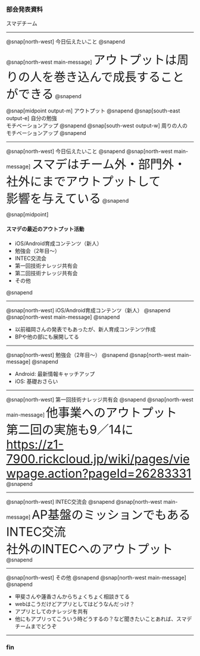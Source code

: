 <!-- ---?color=#222222 -->

### 部会発表資料


スマデチーム


---

@snap[north-west]
今日伝えたいこと
@snapend

@snap[north-west main-message]
<span style="font-size: xx-large;">アウトプットは周りの人を巻き込んで成長することができる</span>
@snapend

@snap[midpoint output-m]
アウトプット
@snapend
@snap[south-east output-e]
自分の勉強</br>モチベーションアップ
@snapend
@snap[south-west output-w]
周りの人の</br>モチベーションアップ
@snapend

---

@snap[north-west]
今日伝えたいこと
@snapend
@snap[north-west main-message]
<span style="font-size: xx-large">スマデはチーム外・部門外・社外にまでアウトプットして</br>影響を与えている</span>
@snapend

@snap[midpoint]
<h4>スマデの最近のアウトプット活動</h4>
<ul>
  <li>iOS/Android育成コンテンツ（新人）</li>
  <li>勉強会（2年目〜）</li>
  <li>INTEC交流会</li>
  <li>第一回技術ナレッジ共有会</li>
  <li>第二回技術ナレッジ共有会</li>
  <li>その他</li>
</ul>
@snapend

---

@snap[north-west]
iOS/Android育成コンテンツ（新人）
@snapend
@snap[north-west main-message]
<span style="font-size: xx-large"></span>
@snapend

- 以前福岡さんの発表でもあったが、新人育成コンテンツ作成
- BPや他の部にも展開してる

---

@snap[north-west]
勉強会（2年目〜）
@snapend
@snap[north-west main-message]
<span style="font-size: xx-large"></span>
@snapend

- Android: 最新情報キャッチアップ
- iOS: 基礎おさらい


---

@snap[north-west]
第一回技術ナレッジ共有会
@snapend
@snap[north-west main-message]
<span style="font-size: xx-large">他事業へのアウトプット</br>
第二回の実施も9／14に
  https://z1-7900.rickcloud.jp/wiki/pages/viewpage.action?pageId=26283331</span>
@snapend

---

@snap[north-west]
INTEC交流会
@snapend
@snap[north-west main-message]
<span style="font-size: xx-large">AP基盤のミッションでもあるINTEC交流</br>
社外のINTECへのアウトプット</span>
@snapend

---

@snap[north-west]
その他
@snapend
@snap[north-west main-message]
<span style="font-size: xx-large"></span>
@snapend

- 甲斐さんや蓮香さんからちょくちょく相談きてる
 - webはこうだけどアプリとしてはどうなんだっけ？
- アプリとしてのナレッジを共有
- 他にもアプリってこういう時どうするの？など聞きたいことあれば、スマデチームまでどうぞ

---

### fin
